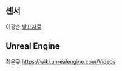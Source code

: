 ## 센서
이광춘
[발표자료](http://statkclee.github.io/raspberry-pi/sensor.html)

## Unreal Engine
최윤규
https://wiki.unrealengine.com/Videos
